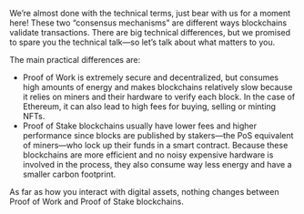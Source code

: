 We’re almost done with the technical terms, just bear with us for a moment here! These two “consensus mechanisms” are different ways blockchains validate transactions. There are big technical differences, but we promised to spare you the technical talk—so let’s talk about what matters to you.

The main practical differences are:

- Proof of Work is extremely secure and decentralized, but consumes high amounts of energy and makes blockchains relatively slow because it relies on miners and their hardware to verify each block. In the case of Ethereum, it can also lead to high fees for buying, selling or minting NFTs.
- Proof of Stake blockchains usually have lower fees and higher performance since blocks are published by stakers—the PoS equivalent of miners—who lock up their funds in a smart contract. Because these blockchains are more efficient and no noisy expensive hardware is involved in the process, they also consume way less energy and have a smaller carbon footprint.

As far as how you interact with digital assets, nothing changes between Proof of Work and Proof of Stake blockchains.
